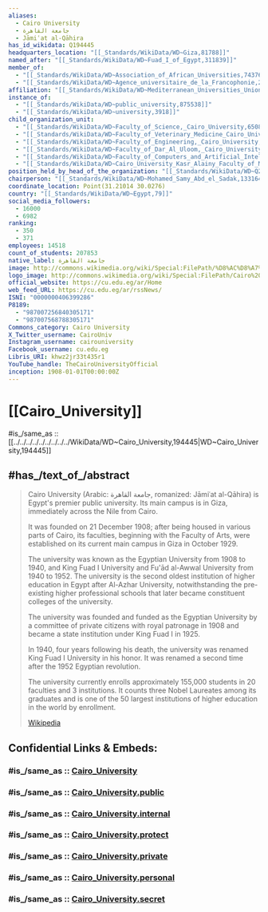 ```yaml
---
aliases:
  - Cairo University
  - جامعة القاهرة
  - Jāmiʿat al-Qāhira
has_id_wikidata: Q194445
headquarters_location: "[[_Standards/WikiData/WD~Giza,81788]]"
named_after: "[[_Standards/WikiData/WD~Fuad_I_of_Egypt,311839]]"
member_of:
  - "[[_Standards/WikiData/WD~Association_of_African_Universities,743769]]"
  - "[[_Standards/WikiData/WD~Agence_universitaire_de_la_Francophonie,2826718]]"
affiliation: "[[_Standards/WikiData/WD~Mediterranean_Universities_Union,850927]]"
instance_of:
  - "[[_Standards/WikiData/WD~public_university,875538]]"
  - "[[_Standards/WikiData/WD~university,3918]]"
child_organization_unit:
  - "[[_Standards/WikiData/WD~Faculty_of_Science,_Cairo_University,6508638]]"
  - "[[_Standards/WikiData/WD~Faculty_of_Veterinary_Medicine_Cairo_University,12236012]]"
  - "[[_Standards/WikiData/WD~Faculty_of_Engineering,_Cairo_University,12236106]]"
  - "[[_Standards/WikiData/WD~Faculty_of_Dar_Al_Uloom,_Cairo_University,12236130]]"
  - "[[_Standards/WikiData/WD~Faculty_of_Computers_and_Artificial_Intelligence,_Cairo_University,45136503]]"
  - "[[_Standards/WikiData/WD~Cairo_University_Kasr_Alainy_Faculty_of_Medicine,99298664]]"
position_held_by_head_of_the_organization: "[[_Standards/WikiData/WD~Q27048260,27048260]]"
chairperson: "[[_Standards/WikiData/WD~Mohamed_Samy_Abd_el_Sadak,133164799]]"
coordinate_location: Point(31.21014 30.0276)
country: "[[_Standards/WikiData/WD~Egypt,79]]"
social_media_followers:
  - 16000
  - 6982
ranking:
  - 350
  - 371
employees: 14518
count_of_students: 207853
native_label: جامعة القاهرة
image: http://commons.wikimedia.org/wiki/Special:FilePath/%D8%AC%D8%A7%D9%85%D8%B9%D8%A9%20%D8%A7%D9%84%D9%82%D8%A7%D9%87%D8%B1%D8%A9.jpg
logo_image: http://commons.wikimedia.org/wiki/Special:FilePath/Cairo%20university.jpg
official_website: https://cu.edu.eg/ar/Home
web_feed_URL: https://cu.edu.eg/ar/rssNews/
ISNI: "0000000406399286"
P8189:
  - "987007256840305171"
  - "987007568788305171"
Commons_category: Cairo University
X_Twitter_username: CairoUniv
Instagram_username: cairouniversity
Facebook_username: cu.edu.eg
Libris_URI: khwz2jr33t435r1
YouTube_handle: TheCairoUniversityOfficial
inception: 1908-01-01T00:00:00Z
---
```


# [[Cairo_University]] 

#is_/same_as :: [[../../../../../../../../../WikiData/WD~Cairo_University,194445|WD~Cairo_University,194445]] 

## #has_/text_of_/abstract 

> Cairo University (Arabic: جامعة القاهرة, romanized: Jāmiʿat al-Qāhira) 
> is Egypt's premier public university. 
> Its main campus is in Giza, immediately across the Nile from Cairo. 
> 
> It was founded on 21 December 1908; after being housed in various parts of Cairo, 
> its faculties, beginning with the Faculty of Arts, 
> were established on its current main campus in Giza in October 1929.
>
> The university was known as the Egyptian University from 1908 to 1940, 
> and King Fuad I University and Fu'ād al-Awwal University from 1940 to 1952. 
> The university is the second oldest institution of higher education in Egypt 
> after Al-Azhar University, notwithstanding the pre-existing higher professional schools 
> that later became constituent colleges of the university.
>
> The university was founded and funded as the Egyptian University 
> by a committee of private citizens with royal patronage in 1908 
> and became a state institution under King Fuad I in 1925. 
> 
> In 1940, four years following his death, 
> the university was renamed King Fuad I University in his honor. 
> It was renamed a second time after the 1952 Egyptian revolution. 
> 
> The university currently enrolls approximately 155,000 students in 20 faculties and 3 institutions. 
> It counts three Nobel Laureates among its graduates 
> and is one of the 50 largest institutions of higher education in the world by enrollment.
>
> [Wikipedia](https://en.wikipedia.org/wiki/Cairo%20University) 
> 


## Confidential Links & Embeds: 

### #is_/same_as :: [Cairo_University](/_Standards/Earth/Continent/Africa/Africa~North/Egypt/governorates~Egypt/Al_Jizah/counties~Al_Jizah/Giza/Cairo_University.md) 

### #is_/same_as :: [Cairo_University.public](/_public/Earth/Continent/Africa/Africa~North/Egypt/governorates~Egypt/Al_Jizah/counties~Al_Jizah/Giza/Cairo_University.public.md) 

### #is_/same_as :: [Cairo_University.internal](/_internal/Earth/Continent/Africa/Africa~North/Egypt/governorates~Egypt/Al_Jizah/counties~Al_Jizah/Giza/Cairo_University.internal.md) 

### #is_/same_as :: [Cairo_University.protect](/_protect/Earth/Continent/Africa/Africa~North/Egypt/governorates~Egypt/Al_Jizah/counties~Al_Jizah/Giza/Cairo_University.protect.md) 

### #is_/same_as :: [Cairo_University.private](/_private/Earth/Continent/Africa/Africa~North/Egypt/governorates~Egypt/Al_Jizah/counties~Al_Jizah/Giza/Cairo_University.private.md) 

### #is_/same_as :: [Cairo_University.personal](/_personal/Earth/Continent/Africa/Africa~North/Egypt/governorates~Egypt/Al_Jizah/counties~Al_Jizah/Giza/Cairo_University.personal.md) 

### #is_/same_as :: [Cairo_University.secret](/_secret/Earth/Continent/Africa/Africa~North/Egypt/governorates~Egypt/Al_Jizah/counties~Al_Jizah/Giza/Cairo_University.secret.md)

